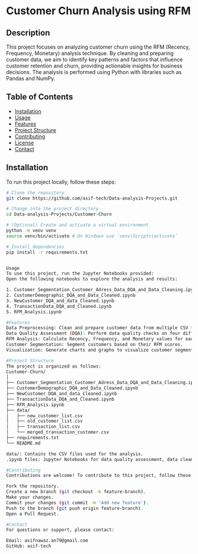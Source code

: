 # Customer Churn Analysis using RFM

## Description
This project focuses on analyzing customer churn using the RFM (Recency, Frequency, Monetary) analysis technique. By cleaning and preparing customer data, we aim to identify key patterns and factors that influence customer retention and churn, providing actionable insights for business decisions. The analysis is performed using Python with libraries such as Pandas and NumPy.

## Table of Contents
- [Installation](#installation)
- [Usage](#usage)
- [Features](#features)
- [Project Structure](#project-structure)
- [Contributing](#contributing)
- [License](#license)
- [Contact](#contact)

## Installation
To run this project locally, follow these steps:

```bash
# Clone the repository
git clone https://github.com/asif-tech/Data-analysis-Projects.git

# Change into the project directory
cd Data-analysis-Projects/Customer-Churn

# (Optional) Create and activate a virtual environment
python -m venv venv
source venv/bin/activate # On Windows use `venv\Scripts\activate`

# Install dependencies
pip install -r requirements.txt


Usage
To use this project, run the Jupyter Notebooks provided:
Open the following notebooks to explore the analysis and results:

1. Customer_Segmentation_Customer_Adress_Data_DQA_and_Data_Cleaning.ipynb
2. CustomerDemographic_DQA_and_Data_Cleaned.ipynb
3. NewCustomer_DQA_and_data_Cleaned.ipynb
4. TransactionData_DQA_and_Cleaned.ipynb
5. RFM_Analysis.ipynb

#Features
Data Preprocessing: Clean and prepare customer data from multiple CSV files.
Data Quality Assessment (DQA): Perform data quality checks on four different data sources.
RFM Analysis: Calculate Recency, Frequency, and Monetary values for each customer.
Customer Segmentation: Segment customers based on their RFM scores.
Visualization: Generate charts and graphs to visualize customer segments and insights.

#Project Structure
The project is organized as follows:
Customer-Churn/
│
├── Customer_Segmentation_Customer_Adress_Data_DQA_and_Data_Cleaning.ipynb
├── CustomerDemographic_DQA_and_Data_Cleaned.ipynb
├── NewCustomer_DQA_and_data_Cleaned.ipynb
├── TransactionData_DQA_and_Cleaned.ipynb
├── RFM_Analysis.ipynb
├── data/
│   ├── new_customer_list.csv
│   ├── old_customer_list.csv
│   ├── transaction_list.csv
│   └── merged_transaction_customer.csv
├── requirements.txt
└── README.md

data/: Contains the CSV files used for the analysis.
.ipynb files: Jupyter Notebooks for data quality assessment, data cleaning, and RFM analysis.

#Contributing
Contributions are welcome! To contribute to this project, follow these steps:

Fork the repository.
Create a new branch (git checkout -b feature-branch).
Make your changes.
Commit your changes (git commit -m 'Add new feature').
Push to the branch (git push origin feature-branch).
Open a Pull Request.

#Contact
For questions or support, please contact:

Email: asifnawaz.an79@gmail.com
GitHub: asif-tech
